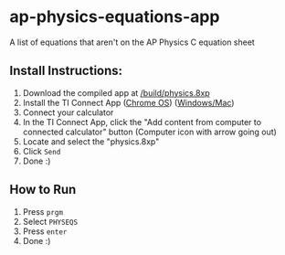 # ap-physics-equations-app
A list of equations that aren't on the AP Physics C equation sheet

## Install Instructions:

1. Download the compiled app at [/build/physics.8xp](https://github.com/Luxray997/ap-physics-equations-app/raw/main/build/physics.8xp)
2. Install the TI Connect App ([Chrome OS](https://chrome.google.com/webstore/detail/ti-connect-ce-app-for-chr/aokihcpccmdjjkebakdanncddpdnkfla?hl=en-US&gl=US))  ([Windows/Mac](https://education.ti.com/en/software/details/en/CA9C74CAD02440A69FDC7189D7E1B6C2/swticonnectcesoftware))
3. Connect your calculator
4. In the TI Connect App, click the "Add content from computer to connected calculator" button (Computer icon with arrow going out)
5. Locate and select the "physics.8xp"
6. Click ```Send```
7. Done :)

## How to Run

1. Press ```prgm```
2. Select ```PHYSEQS```
3. Press ```enter```
4. Done :)
